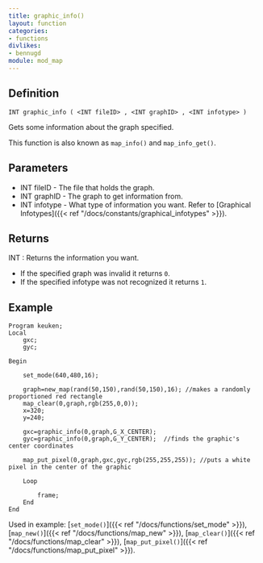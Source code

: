 ```yaml
---
title: graphic_info()
layout: function
categories:
- functions
divlikes:
- bennugd
module: mod_map
---
```


## Definition

    INT graphic_info ( <INT fileID> , <INT graphID> , <INT infotype> )

Gets some information about the graph specified.

This function is also known as `map_info()` and `map_info_get()`.

## Parameters

- INT fileID - The file that holds the graph.
- INT graphID - The graph to get information from.
- INT infotype - What type of information you want. Refer to [Graphical Infotypes]({{< ref "/docs/constants/graphical_infotypes" >}}).

## Returns

INT : Returns the information you want.

- If the specified graph was invalid it returns `0`.
- If the specified infotype was not recognized it returns `1`.

## Example

```
Program keuken;
Local
    gxc;
    gyc;

Begin

    set_mode(640,480,16);

    graph=new_map(rand(50,150),rand(50,150),16); //makes a randomly proportioned red rectangle
    map_clear(0,graph,rgb(255,0,0));
    x=320;
    y=240;

    gxc=graphic_info(0,graph,G_X_CENTER);
    gyc=graphic_info(0,graph,G_Y_CENTER);  //finds the graphic's center coordinates

    map_put_pixel(0,graph,gxc,gyc,rgb(255,255,255)); //puts a white pixel in the center of the graphic

    Loop

        frame;
    End
End
```

Used in example: [`set_mode()`]({{< ref "/docs/functions/set_mode" >}}), [`map_new()`]({{< ref "/docs/functions/map_new" >}}), [`map_clear()`]({{< ref "/docs/functions/map_clear" >}}), [`map_put_pixel()`]({{< ref "/docs/functions/map_put_pixel" >}}).
